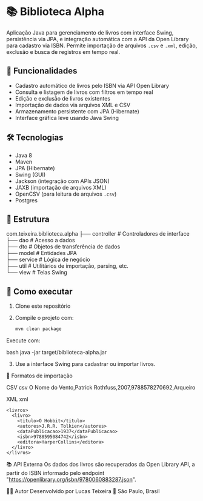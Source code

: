 # 📚 Biblioteca Alpha

Aplicação Java para gerenciamento de livros com interface Swing, persistência via JPA, e integração automática com a API da Open Library para cadastro via ISBN. Permite importação de arquivos `.csv` e `.xml`, edição, exclusão e busca de registros em tempo real.

## 🚀 Funcionalidades

- Cadastro automático de livros pelo ISBN via API Open Library
- Consulta e listagem de livros com filtros em tempo real
- Edição e exclusão de livros existentes
- Importação de dados via arquivos XML e CSV
- Armazenamento persistente com JPA (Hibernate)
- Interface gráfica leve usando Java Swing

## 🛠️ Tecnologias

- Java 8
- Maven
- JPA (Hibernate)
- Swing (GUI)
- Jackson (integração com APIs JSON)
- JAXB (importação de arquivos XML)
- OpenCSV (para leitura de arquivos `.csv`)
- Postgres

## 📁 Estrutura

com.teixeira.biblioteca.alpha
├── controller         # Controladores de interface  
├── dao                # Acesso a dados  
├── dto                # Objetos de transferência de dados  
├── model              # Entidades JPA  
├── service            # Lógica de negócio  
├── util               # Utilitários de importação, parsing, etc.  
└── view               # Telas Swing 

## 🧪 Como executar

1. Clone este repositório
2. Compile o projeto com:

   ```bash
   mvn clean package
Execute com:

bash
java -jar target/biblioteca-alpha.jar

3. Use a interface Swing para cadastrar ou importar livros.

📄 Formatos de importação

CSV
csv
O Nome do Vento,Patrick Rothfuss,2007,9788578270692,Arqueiro

XML
xml
```
<livros>
  <livro>
    <titulo>O Hobbit</titulo>
    <autores>J.R.R. Tolkien</autores>
    <dataPublicacao>1937</dataPublicacao>
    <isbn>9788595084742</isbn>
    <editora>HarperCollins</editora>
  </livro>
</livros>
```

📚 API Externa
Os dados dos livros são recuperados da Open Library API, a partir do ISBN informado pelo endpoint "https://openlibrary.org/isbn/9780060883287.json".

👨‍💻 Autor
Desenvolvido por Lucas Teixeira 📍 São Paulo, Brasil
